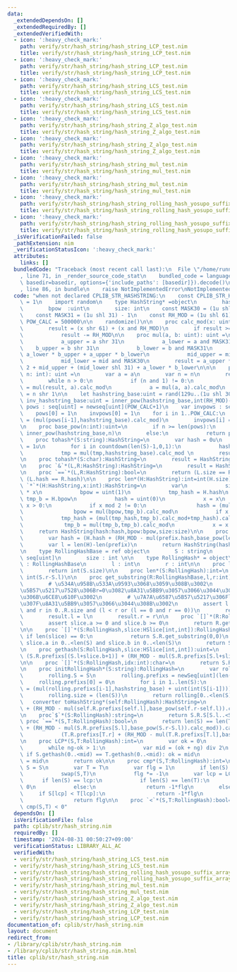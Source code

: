 ```yaml
---
data:
  _extendedDependsOn: []
  _extendedRequiredBy: []
  _extendedVerifiedWith:
  - icon: ':heavy_check_mark:'
    path: verify/str/hash_string/hash_string_LCP_test.nim
    title: verify/str/hash_string/hash_string_LCP_test.nim
  - icon: ':heavy_check_mark:'
    path: verify/str/hash_string/hash_string_LCP_test.nim
    title: verify/str/hash_string/hash_string_LCP_test.nim
  - icon: ':heavy_check_mark:'
    path: verify/str/hash_string/hash_string_LCS_test.nim
    title: verify/str/hash_string/hash_string_LCS_test.nim
  - icon: ':heavy_check_mark:'
    path: verify/str/hash_string/hash_string_LCS_test.nim
    title: verify/str/hash_string/hash_string_LCS_test.nim
  - icon: ':heavy_check_mark:'
    path: verify/str/hash_string/hash_string_Z_algo_test.nim
    title: verify/str/hash_string/hash_string_Z_algo_test.nim
  - icon: ':heavy_check_mark:'
    path: verify/str/hash_string/hash_string_Z_algo_test.nim
    title: verify/str/hash_string/hash_string_Z_algo_test.nim
  - icon: ':heavy_check_mark:'
    path: verify/str/hash_string/hash_string_mul_test.nim
    title: verify/str/hash_string/hash_string_mul_test.nim
  - icon: ':heavy_check_mark:'
    path: verify/str/hash_string/hash_string_mul_test.nim
    title: verify/str/hash_string/hash_string_mul_test.nim
  - icon: ':heavy_check_mark:'
    path: verify/str/hash_string/hash_string_rolling_hash_yosupo_suffix_array_test.nim
    title: verify/str/hash_string/hash_string_rolling_hash_yosupo_suffix_array_test.nim
  - icon: ':heavy_check_mark:'
    path: verify/str/hash_string/hash_string_rolling_hash_yosupo_suffix_array_test.nim
    title: verify/str/hash_string/hash_string_rolling_hash_yosupo_suffix_array_test.nim
  _isVerificationFailed: false
  _pathExtension: nim
  _verificationStatusIcon: ':heavy_check_mark:'
  attributes:
    links: []
  bundledCode: "Traceback (most recent call last):\n  File \"/home/runner/.local/lib/python3.10/site-packages/onlinejudge_verify/documentation/build.py\"\
    , line 71, in _render_source_code_stat\n    bundled_code = language.bundle(stat.path,\
    \ basedir=basedir, options={'include_paths': [basedir]}).decode()\n  File \"/home/runner/.local/lib/python3.10/site-packages/onlinejudge_verify/languages/nim.py\"\
    , line 86, in bundle\n    raise NotImplementedError\nNotImplementedError\n"
  code: "when not declared CPLIB_STR_HASHSTRING:\n    const CPLIB_STR_HASHSTRING*\
    \ = 1\n    import random\n    type HashString* =object\n        hash* :uint\n\
    \        bpow  :uint\n        size: int\n    const MASK30 = (1u shl 30) - 1\n\
    \    const MASK31 = (1u shl 31) - 1\n    const RH_MOD = (1u shl 61) - 1\n    const\
    \ POW_CALC = 500000\n\n    randomize()\n\n    proc calc_mod(x: uint): uint =\n\
    \        result = (x shr 61) + (x and RH_MOD)\n        if result >= RH_MOD:\n\
    \            result -= RH_MOD\n\n    proc mul(a, b: uint): uint =\n        let\n\
    \            a_upper = a shr 31\n            a_lower = a and MASK31\n        \
    \    b_upper = b shr 31\n            b_lower = b and MASK31\n            mid =\
    \ a_lower * b_upper + a_upper * b_lower\n            mid_upper = mid shr 30\n\
    \            mid_lower = mid and MASK30\n        result = a_upper * b_upper *\
    \ 2 + mid_upper + (mid_lower shl 31) + a_lower * b_lower\n\n\n    proc inner_pow(a:uint,\
    \ n: int): uint =\n        var a = a\n        var n = n\n        result = 1\n\
    \        while n > 0:\n            if (n and 1) != 0:\n                result\
    \ = mul(result, a).calc_mod\n            a = mul(a, a).calc_mod\n            n\
    \ = n shr 1\n\n    let hashstring_base:uint = rand(129u..(1u shl 30))\n    let\
    \ inv_hashstring_base:uint = inner_pow(hashstring_base,int(RH_MOD)-2)\n    var\
    \ pows : seq[uint] = newseq[uint](POW_CALC+1)\n    var invpows : seq[uint] = newseq[uint](POW_CALC+1)\n\
    \    pows[0] = 1\n    invpows[0] = 1\n    for i in 1..POW_CALC:\n        pows[i]\
    \ = (mul(pows[i-1],hashstring_base).calc_mod)\n        invpows[i] = (mul(invpows[i-1],inv_hashstring_base).calc_mod)\n\
    \n    proc base_pow(n:int):uint=\n        if n >= len(pows):\n            return\
    \ inner_pow(hashstring_base,n)\n        else:\n            return pows[n]\n\n\
    \    proc tohash*(S:string):HashString=\n        var hash = 0u\n        var tmp\
    \ = 1u\n        for i in countdown(len(S)-1,0,1):\n            hash = (hash+mul(uint(int(S[i])),tmp)).calc_mod\n\
    \            tmp = mul(tmp,hashstring_base).calc_mod \n        result = HashString(hash:hash,bpow:base_pow(len(S)),size:len(S))\n\
    \n    proc tohash*(S:char):HashString=\n        result = HashString(hash:uint(int(S)),bpow:hashstring_base,size:1)\n\
    \n    proc `&`*(L,R:HashString):HashString=\n        result = HashString(hash:(mul(L.hash,R.bpow).calc_mod+R.hash).calc_mod,bpow:mul(L.bpow,R.bpow).calc_mod,size:L.size+R.size)\n\
    \n    proc `==`*(L,R:HashString):bool=\n        return (L.size == R.size) and\
    \ (L.hash == R.hash)\n\n    proc len*(H:HashString):int=int(H.size)\n\n    proc\
    \ `*`*(H:HashString,x:int):HashString=\n        var\n            size = H.size\
    \ * x\n            bpow = uint(1)\n            tmp_hash = H.hash\n           \
    \ tmp_b = H.bpow\n            hash = uint(0)\n            x = x\n        while\
    \ x > 0:\n            if x mod 2 != 0:\n                hash = (mul(hash,tmp_b).calc_mod+tmp_hash).calc_mod\n\
    \                bpow = mul(bpow,tmp_b).calc_mod\n            if x > 1:\n    \
    \            tmp_hash = (mul(tmp_hash,tmp_b).calc_mod+tmp_hash).calc_mod\n   \
    \             tmp_b = mul(tmp_b,tmp_b).calc_mod\n            x = x shr 1\n   \
    \     return HashString(hash:hash,bpow:bpow,size:size)\n\n    proc removePrefix*(H,prefix:HashString):HashString=\n\
    \        var hash = (H.hash + (RH_MOD - mul(prefix.hash,base_pow(len(H)-len(prefix))).calc_mod)).calc_mod\n\
    \        var l = len(H)-len(prefix)\n        return HashString(hash:hash,bpow:base_pow(l),size:l)\n\
    \n    type RollingHashBase = ref object\n        S : string\n        prefixs :\
    \ seq[uint]\n        size : int \n\n    type RollingHash* = object\n        R\
    \ : RollingHashBase\n        l : int\n        r : int\n\n    proc len*(S:RollingHashBase):int=\n\
    \        return int(S.size)\n\n    proc len*(S:RollingHash):int=\n        return\
    \ int(S.r-S.l)\n\n    proc get_substring(R:RollingHashBase,l,r:int):RollingHash=\n\
    \        # \u534A\u958B\u533A\u9593\u3068\u3059\u308B\u3002\n        # \u7A7A\u6587\
    \u5B57\u5217\u7528\u306Br=0\u3082\u8A31\u5BB9\u3057\u3066\u3044\u308B\u3053\u3068\
    \u306B\u6CE8\u610F\u3002\n        # \u7A7A\u6587\u5B57\u5217\u306Fl=0,r=0\u306E\
    \u307F\u8A31\u5BB9\u3057\u3066\u3044\u308B\u3002\n        assert l in 0..<R.size\
    \ and r in 0..R.size and (l < r or (l == 0 and r == 0))\n        result.R = R\n\
    \        result.l = l\n        result.r = r\n\n    proc `[]`*(R:RollingHashBase,slice:HSlice[int,int]):RollingHash=\n\
    \        assert slice.a >= 0 and slice.b >= 0\n        return R.get_substring(slice.a,slice.b+1)\n\
    \n\n    proc `[]`*(S:RollingHash,slice:HSlice[int,int]):RollingHash=\n       \
    \ if len(slice) == 0:\n            return S.R.get_substring(0,0)\n        assert\
    \ slice.a in 0..<len(S) and slice.b in 0..<len(S)\n        return S.R.get_substring(S.l+slice.a,S.l+slice.b+1)\n\
    \n    proc gethash(S:RollingHash,slice:HSlice[int,int]):uint=\n        return\
    \ (S.R.prefixs[(S.l+slice.b+1)] + (RH_MOD - mul(S.R.prefixs[S.l+slice.a],base_pow(((S.l+slice.b+1)-(S.l+slice.a)))).calc_mod)).calc_mod\n\
    \n\n    proc `[]`*(S:RollingHash,idx:int):char=\n        return S.R.S[idx+int(S.l)]\n\
    \n    proc initRollingHash*(S:string):RollingHash=\n        var rolling = RollingHashBase()\n\
    \        rolling.S = S\n        rolling.prefixs = newSeq[uint](len(S)+1)\n   \
    \     rolling.prefixs[0] = 0\n        for i in 1..len(S):\n            rolling.prefixs[i]\
    \ = (mul(rolling.prefixs[i-1],hashstring_base) + uint(int(S[i-1]))).calc_mod()\n\
    \        rolling.size = (len(S))\n        return rolling[0..<len(S)]\n\n\n\n \
    \   converter toHashString*(self:RollingHash):HashString=\n        return HashString(hash:(self.R.prefixs[self.r]\
    \ + (RH_MOD - mul(self.R.prefixs[self.l],base_pow(self.r-self.l)).calc_mod)).calc_mod,bpow:base_pow(self.r-self.l),size:self.r-self.l)\n\
    \n    proc`$`*(S:RollingHash):string=\n        return S.R.S[S.l..<S.r]\n\n   \
    \ proc `==`*(S,T:RollingHash):bool=\n        return len(S) == len(T) and (S.R.prefixs[S.r]\
    \ + (RH_MOD - mul(S.R.prefixs[S.l],base_pow(S.r-S.l)).calc_mod)).calc_mod == \n\
    \            (T.R.prefixs[T.r] + (RH_MOD - mul(T.R.prefixs[T.l],base_pow(T.r-T.l)).calc_mod)).calc_mod\n\
    \n    proc LCP*(S,T:RollingHash):int=\n        var ok = 0\n        var ng = min(len(S),len(T))+1\n\
    \        while ng-ok > 1:\n            var mid = (ok + ng) div 2\n           \
    \ if S.gethash(0..<mid) == T.gethash(0..<mid): ok = mid\n            else: ng\
    \ = mid\n        return ok\n\n    proc cmp*(S,T:RollingHash):int=\n        var\
    \ S = S\n        var T = T\n        var flg = 1\n        if len(S) > len(T):\n\
    \            swap(S,T)\n            flg *= -1\n        var lcp = LCP(S,T)\n  \
    \      if len(S) == lcp:\n            if len(S) == len(T):\n                return\
    \ 0\n            else:\n                return -1*flg\n        else:\n       \
    \     if S[lcp] < T[lcp]:\n                return -1*flg\n            else:\n\
    \                return flg\n\n    proc `<`*(S,T:RollingHash):bool=\n        return\
    \ cmp(S,T) < 0"
  dependsOn: []
  isVerificationFile: false
  path: cplib/str/hash_string.nim
  requiredBy: []
  timestamp: '2024-08-31 00:50:27+09:00'
  verificationStatus: LIBRARY_ALL_AC
  verifiedWith:
  - verify/str/hash_string/hash_string_LCS_test.nim
  - verify/str/hash_string/hash_string_LCS_test.nim
  - verify/str/hash_string/hash_string_rolling_hash_yosupo_suffix_array_test.nim
  - verify/str/hash_string/hash_string_rolling_hash_yosupo_suffix_array_test.nim
  - verify/str/hash_string/hash_string_mul_test.nim
  - verify/str/hash_string/hash_string_mul_test.nim
  - verify/str/hash_string/hash_string_Z_algo_test.nim
  - verify/str/hash_string/hash_string_Z_algo_test.nim
  - verify/str/hash_string/hash_string_LCP_test.nim
  - verify/str/hash_string/hash_string_LCP_test.nim
documentation_of: cplib/str/hash_string.nim
layout: document
redirect_from:
- /library/cplib/str/hash_string.nim
- /library/cplib/str/hash_string.nim.html
title: cplib/str/hash_string.nim
---
```

